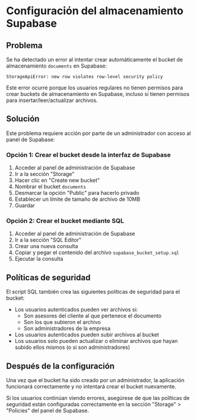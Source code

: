# Configuración del almacenamiento Supabase

## Problema

Se ha detectado un error al intentar crear automáticamente el bucket de almacenamiento `documents` en Supabase:

```
StorageApiError: new row violates row-level security policy
```

Este error ocurre porque los usuarios regulares no tienen permisos para crear buckets de almacenamiento en Supabase, incluso si tienen permisos para insertar/leer/actualizar archivos.

## Solución

Este problema requiere acción por parte de un administrador con acceso al panel de Supabase:

### Opción 1: Crear el bucket desde la interfaz de Supabase

1. Acceder al panel de administración de Supabase
2. Ir a la sección "Storage"
3. Hacer clic en "Create new bucket"
4. Nombrar el bucket `documents`
5. Desmarcar la opción "Public" para hacerlo privado
6. Establecer un límite de tamaño de archivo de 10MB
7. Guardar

### Opción 2: Crear el bucket mediante SQL

1. Acceder al panel de administración de Supabase
2. Ir a la sección "SQL Editor"
3. Crear una nueva consulta
4. Copiar y pegar el contenido del archivo `supabase_bucket_setup.sql`
5. Ejecutar la consulta

## Políticas de seguridad

El script SQL también crea las siguientes políticas de seguridad para el bucket:

- Los usuarios autenticados pueden ver archivos si:
  - Son asesores del cliente al que pertenece el documento
  - Son los que subieron el archivo
  - Son administradores de la empresa
- Los usuarios autenticados pueden subir archivos al bucket
- Los usuarios solo pueden actualizar o eliminar archivos que hayan subido ellos mismos (o si son administradores)

## Después de la configuración

Una vez que el bucket ha sido creado por un administrador, la aplicación funcionará correctamente y no intentará crear el bucket nuevamente.

Si los usuarios continúan viendo errores, asegúrese de que las políticas de seguridad están configuradas correctamente en la sección "Storage" > "Policies" del panel de Supabase. 